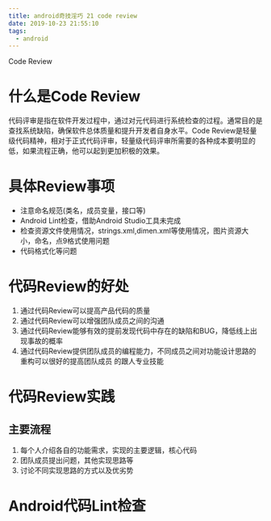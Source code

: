 ```yaml
---
title: android奇技淫巧 21 code review
date: 2019-10-23 21:55:10
tags:
  - android
---
```


Code Review

<!--more-->

# 什么是Code Review
代码评审是指在软件开发过程中，通过对元代码进行系统检查的过程。通常目的是查找系统缺陷，确保软件总体质量和提升开发者自身水平。Code Review是轻量级代码精神，相对于正式代码评审，轻量级代码评审所需要的各种成本要明显的低，如果流程正确，他可以起到更加积极的效果。

# 具体Review事项

- 注意命名规范(类名，成员变量，接口等)
- Android Lint检查，借助Android Studio工具未完成
- 检查资源文件使用情况，strings.xml,dimen.xml等使用情况，图片资源大小，命名，点9格式使用问题
- 代码格式化等问题

# 代码Review的好处

1. 通过代码Review可以提高产品代码的质量
2. 通过代码Review可以增强团队成员之间的沟通
3. 通过代码Review能够有效的提前发现代码中存在的缺陷和BUG，降低线上出现事故的概率
4. 通过代码Review提供团队成员的编程能力，不同成员之间对功能设计思路的重构可以很好的提高团队成员 的跟人专业技能


# 代码Review实践

## 主要流程

1. 每个人介绍各自的功能需求，实现的主要逻辑，核心代码
2. 团队成员提出问题，其他实现思路等
3. 讨论不同实现思路的方式以及优劣势

# Android代码Lint检查
